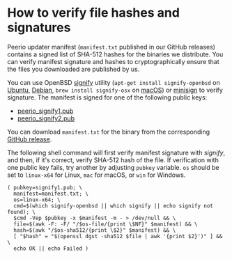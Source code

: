 # How to verify file hashes and signatures

Peerio updater manifest (`manifest.txt` published in our GitHub releases)
contains a signed list of SHA-512 hashes for the binaries we distribute. You
can verify manifest signature and hashes to cryptographically ensure that the
files you downloaded are published by us.

You can use OpenBSD [signify](https://man.openbsd.org/signify) utility
(`apt-get install signify-openbsd` on [Ubuntu](https://packages.ubuntu.com/yakkety/signify-openbsd),
[Debian](https://packages.debian.org/stretch/signify-openbsd), `brew install signify-osx` on
[macOS](https://github.com/jpouellet/signify-osx)) or [minisign](https://jedisct1.github.io/minisign/) to verify signature. The
manifest is signed for one of the following public keys:

* [peerio_signify1.pub](https://www.peerio.com/peerio-static-assets/peerio_signify1.pub)
* [peerio_signify2.pub](https://www.peerio.com/peerio-static-assets/peerio_signify2.pub)

You can download `manifest.txt` for the binary from the corresponding [GitHub release](https://github.com/peeriotechnologies/peerio-desktop/releases).

The following shell command will first verify manifest signature with
*signify*, and then, if it's correct, verify SHA-512 hash of the file. If
verification with one public key fails, try another by adjusting `pubkey`
variable. `os` should be set to `linux-x64` for Linux, `mac` for macOS, or
`win` for Windows.

```
( pubkey=signify1.pub; \
  manifest=manifest.txt; \
  os=linux-x64; \
  cmd=$(which signify-openbsd || which signify || echo signify not found); \
  $cmd -Vep $pubkey -x $manifest -m - > /dev/null && \
  file=$(awk -F: -F/ "/$os-file/{print \$NF}" $manifest) && \
  hash=$(awk "/$os-sha512/{print \$2}" $manifest) && \
  [ "$hash" = "$(openssl dgst -sha512 $file | awk '{print $2}')" ] && \
  echo OK || echo Failed )
```
